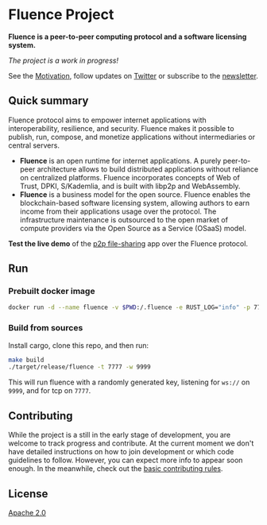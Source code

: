 # Fluence Project

**Fluence is a peer-to-peer computing protocol and a software licensing system.** 

*The project is a work in progress!* 

See the [Motivation](http://fluence.network/manifesto.html), follow updates on [Twitter](https://twitter.com/fluence_project) or subscribe to the [newsletter](https://fluence.network/).

## Quick summary

Fluence protocol aims to empower internet applications with interoperability, resilience, and security. Fluence makes it possible to publish, run, compose, and monetize applications without intermediaries or central servers.

- **Fluence** is an open runtime for internet applications. A purely peer-to-peer architecture allows to build distributed applications without reliance on centralized platforms. Fluence incorporates concepts of Web of Trust, DPKI, S/Kademlia, and is built with libp2p and WebAssembly.
- **Fluence** is a business model for the open source. Fluence enables the blockchain-based software licensing system, allowing authors to earn income from their applications usage over the protocol. The infrastructure maintenance is outsourced to the open market of compute providers via the Open Source as a Service (OSaaS) model.

**Test the live demo** of the [p2p file-sharing](https://relay01.fluence.dev/) app over the Fluence protocol.

## Run
### Prebuilt docker image
```bash
docker run -d --name fluence -v $PWD:/.fluence -e RUST_LOG="info" -p 7777 -p 9999 fluencelabs/fluence -t 7777 -w 9999
```
### Build from sources
Install cargo, clone this repo, and then run:
```bash
make build
./target/release/fluence -t 7777 -w 9999
```
This will run fluence with a randomly generated key, listening for `ws://` on `9999`, and for tcp on `7777`.

## **Contributing**

While the project is a still in the early stage of development, you are welcome to track progress and contribute. At the current moment we don't have detailed instructions on how to join development or which code guidelines to follow. However, you can expect more info to appear soon enough. In the meanwhile, check out the [basic contributing rules](https://github.com/fluencelabs/fluence/blob/trustless_computing/CONTRIBUTING.md).

## **License**

[Apache 2.0](https://github.com/fluencelabs/fluence/blob/trustless_computing/LICENSE.md)